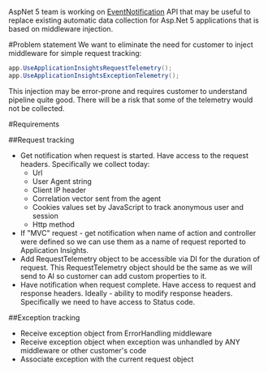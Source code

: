AspNet 5 team is working on [EventNotification](https://github.com/aspnet/eventnotification) API that may be useful to replace existing automatic data collection for Asp.Net 5 applications that is based on middleware injection.

#Problem statement
We want to eliminate the need for customer to inject middleware for simple request tracking:
``` csharp
app.UseApplicationInsightsRequestTelemetry();
app.UseApplicationInsightsExceptionTelemetry();
```
This injection may be error-prone and requires customer to understand pipeline quite good. There will be a risk that some of the telemetry would not be collected.

#Requirements

##Request tracking
- Get notification when request is started. Have access to the request headers. Specifically we collect today:
    - Url
    - User Agent string
    - Client IP header
    - Correlation vector sent from the agent
    - Cookies values set by JavaScript to track anonymous user and session
    - Http method
- If "MVC" request - get notification when name of action and controller were defined so we can use them as a name of request reported to Application Insights.
- Add RequestTelemetry object to be accessible via DI for the duration of request. This RequestTelemetry object should be the same as we will send to AI so customer can add custom properties to it.
- Have notification when request complete. Have access to request and response headers. Ideally - ability to modify response headers. Specifically we need to have access to Status code.

##Exception tracking
- Receive exception object from ErrorHandling middleware
- Receive exception object when exception was unhandled by ANY middleware or other customer's code
- Associate exception with the current request object